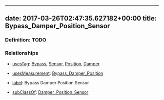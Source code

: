 
---
date: 2017-03-26T02:47:35.627182+00:00
title: Bypass_Damper_Position_Sensor
---
### Definition: TODO

### Relationships

* [usesTag](https://brickschema.org/schema/1.0/BrickFrame#usesTag): [Bypass](https://brickschema.org/schema/1.0/BrickTag#Bypass), [Sensor](https://brickschema.org/schema/1.0/BrickTag#Sensor), [Position](https://brickschema.org/schema/1.0/BrickTag#Position), [Damper](https://brickschema.org/schema/1.0/BrickTag#Damper)

* [usesMeasurement](https://brickschema.org/schema/1.0/BrickFrame#usesMeasurement): [Bypass_Damper_Position](https://brickschema.org/schema/1.0/Brick#Bypass_Damper_Position)

* [label](http://www.w3.org/2000/01/rdf-schema#label): Bypass Damper Position Sensor

* [subClassOf](http://www.w3.org/2000/01/rdf-schema#subClassOf): [Damper_Position_Sensor](https://brickschema.org/schema/1.0/Brick#Damper_Position_Sensor)
